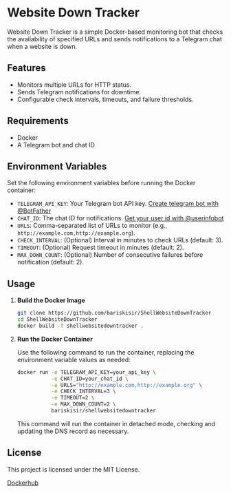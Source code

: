 
# Website Down Tracker

Website Down Tracker is a simple Docker-based monitoring bot that checks the availability of specified URLs and sends notifications to a Telegram chat when a website is down.

## Features

- Monitors multiple URLs for HTTP status.
- Sends Telegram notifications for downtime.
- Configurable check intervals, timeouts, and failure thresholds.

## Requirements

- Docker
- A Telegram bot and chat ID

## Environment Variables

Set the following environment variables before running the Docker container:

- `TELEGRAM_API_KEY`: Your Telegram bot API key. [Create telegram bot with @BotFather](https://t.me/botfather)
- `CHAT_ID`: The chat ID for notifications. [Get your user id with @userinfobot](https://t.me/userinfobot)
- `URLS`: Comma-separated list of URLs to monitor (e.g., `http://example.com,http://example.org`).
- `CHECK_INTERVAL`: (Optional) Interval in minutes to check URLs (default: 3).
- `TIMEOUT`: (Optional) Request timeout in minutes (default: 2).
- `MAX_DOWN_COUNT`: (Optional) Number of consecutive failures before notification (default: 2).

## Usage

1.  **Build the Docker Image**
    
	```bash
	git clone https://github.com/bariskisir/ShellWebsiteDownTracker
	cd ShellWebsiteDownTracker
	docker build -t shellwebsitedowntracker .
	```
    
2.  **Run the Docker Container**
    
    Use the following command to run the container, replacing the environment variable values as needed:
	```bash
	docker run -e TELEGRAM_API_KEY=your_api_key \
               -e CHAT_ID=your_chat_id \
               -e URLS="http://example.com,http://example.org" \
               -e CHECK_INTERVAL=3 \
               -e TIMEOUT=2 \
               -e MAX_DOWN_COUNT=2 \
               bariskisir/shellwebsitedowntracker
	```
    This command will run the container in detached mode, checking and updating the DNS record as necessary.

## License

This project is licensed under the MIT License.

[Dockerhub](https://hub.docker.com/r/bariskisir/shellwebsitedowntracker)
